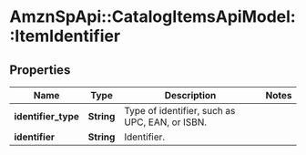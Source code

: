 # AmznSpApi::CatalogItemsApiModel::ItemIdentifier

## Properties
Name | Type | Description | Notes
------------ | ------------- | ------------- | -------------
**identifier_type** | **String** | Type of identifier, such as UPC, EAN, or ISBN. | 
**identifier** | **String** | Identifier. | 

